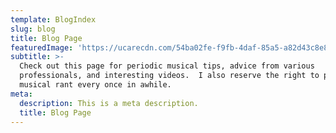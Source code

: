 ```yaml
---
template: BlogIndex
slug: blog
title: Blog Page
featuredImage: 'https://ucarecdn.com/54ba02fe-f9fb-4daf-85a5-a82d43c8e85e/'
subtitle: >-
  Check out this page for periodic musical tips, advice from various
  professionals, and interesting videos.  I also reserve the right to post a
  musical rant every once in awhile.
meta:
  description: This is a meta description.
  title: Blog Page
---
```


